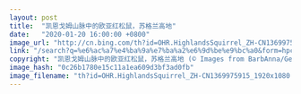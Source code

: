 ```yaml
---
layout: post
title:  "凯恩戈姆山脉中的欧亚红松鼠，苏格兰高地"
date:   "2020-01-20 16:00:00 +0800"
image_url: "http://cn.bing.com/th?id=OHR.HighlandsSquirrel_ZH-CN1369975915_1920x1080.jpg&rf=LaDigue_1920x1080.jpg&pid=hp"
link: "/search?q=%e6%ac%a7%e4%ba%9a%e7%ba%a2%e6%9d%be%e9%bc%a0&form=hpcapt&mkt=zh-cn"
copyright: "凯恩戈姆山脉中的欧亚红松鼠，苏格兰高地 (© Images from BarbAnna/Getty Images)"
image_hash: "0c26b1780e15c11a1ea609d3bf3ad0fb"
image_filename: "th?id=OHR.HighlandsSquirrel_ZH-CN1369975915_1920x1080.jpg&rf=LaDigue_1920x1080.jpg&pid=hp"
---
```

